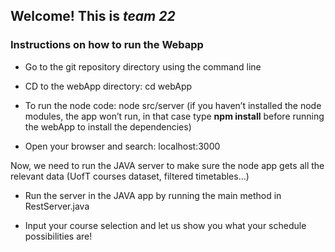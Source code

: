 ## **Welcome!** This is *team 22*

### Instructions on how to run the Webapp

- Go to the git repository directory using the command line

- CD to the webApp directory: cd webApp

- To run the node code: node src/server
 (if you haven’t installed the node modules, the app won’t run, in that case type **npm install** before running the webApp to install the dependencies)

- Open your browser and search: localhost:3000

 Now, we need to run the JAVA server to make sure the node app gets all the relevant data (UofT courses dataset, filtered timetables…)
 
- Run the server in the JAVA app by running the main method in RestServer.java

- Input your course selection and let us show you what your schedule possibilities are!
